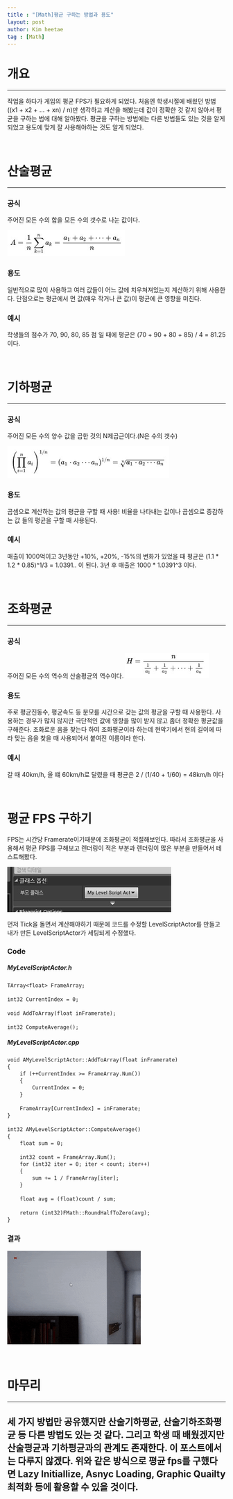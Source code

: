 ```yaml
---
title : "[Math]평균 구하는 방법과 용도"
layout: post
author: Kim heetae
tag : [Math]
---
```


# 개요
---
작업을 하다가 게임의 평균 FPS가 필요하게 되었다. 처음엔 학생시절에 배웠던 방법((x1 + x2 + ... + xn) / n)만 생각하고 계산을 해봤는데 값이 정확한 것 같지 않아서 평균을 구하는 법에 대해 알아봤다. 평균을 구하는 방법에는 다른 방법들도 있는 것을 알게 되었고 용도에 맞게 잘 사용해야하는 것도 알게 되었다.

&nbsp;&nbsp;&nbsp;&nbsp;
# 산술평균
---
### 공식
주어진 모든 수의 합을 모든 수의 갯수로 나눈 값이다.

![산술 평균](/assets/resource/2019-07-21-Average/2019-07-21-ArithmeticMean.jpg)


### 용도
일반적으로 많이 사용하고 여러 값들이 어느 값에 치우쳐져있는지 계산하기 위해 사용한다. 단점으로는 평균에서 먼 값(매우 작거나 큰 값)이 평균에 큰 영향을 미친다.

### 예시
학생들의 점수가 70, 90, 80, 85 점 일 때에 평균은 (70 + 90 + 80 + 85) / 4 = 81.25 이다.

&nbsp;&nbsp;&nbsp;&nbsp;
# 기하평균
---
### 공식
주어진 모든 수의 양수 값을 곱한 것의 N제곱근이다.(N은 수의 갯수)

![기하 평균](/assets/resource/2019-07-21-Average/2019-07-21-GeometricMean.jpg)


### 용도
곱셈으로 계산하는 값의 평균을 구할 때 사용! 비율을 나타내는 값이나 곱셈으로 증감하는 값 들의 평균을 구할 때 사용된다. 


### 예시
매출이 1000억이고 3년동안 +10%, +20%, -15%의 변화가 있었을 때 평균은 (1.1 * 1.2 * 0.85)^1/3 = 1.0391.. 이 된다. 3년 후 매출은 1000 * 1.0391^3 이다.


&nbsp;&nbsp;&nbsp;&nbsp;
# 조화평균
---
### 공식
주어진 모든 수의 역수의 산술평균의 역수이다.
![조화 평균](/assets/resource/2019-07-21-Average/2019-07-21-HarmonicMean.jpg)

### 용도
주로 평균진동수, 평균속도 등 분모를 시간으로 갖는 값의 평균을 구할 때 사용한다. 사용하는 경우가 많지 않지만 극단적인 값에 영향을 많이 받지 않고 좀더 정확한 평균값을 구해준다. 조화로운 음을 찾는다 하여 조화평균이라 하는데 현악기에서 현의 길이에 따라 맞는 음을 찾을 때 사용되어서 붙여진 이름이라 한다.

### 예시
갈 때 40km/h, 올 떄 60km/h로 달렸을 때 평균은 2 / (1/40 + 1/60) = 48km/h 이다

&nbsp;&nbsp;&nbsp;&nbsp;
# 평균 FPS 구하기
FPS는 시간당 Framerate이기때문에 조화평균이 적절해보인다. 따라서 조화평균을 사용해서 평균 FPS를 구해보고 렌더링이 적은 부분과 렌더링이 많은 부분을 만들어서 테스트해봤다.

![Level 수정](/assets/resource/2019-07-21-Average/2019-07-21-LevelScriptActor.jpg)

먼저 Tick을 돌면서 계산해야하기 때문에 코드를 수정할 LevelScriptActor를 만들고 내가 만든 LevelScriptActor가 세팅되게 수정했다.

### Code

##### MyLevelScriptActor.h
```
TArray<float> FrameArray;

int32 CurrentIndex = 0;

void AddToArray(float inFramerate);

int32 ComputeAverage();
```

##### MyLevelScriptActor.cpp
```
void AMyLevelScriptActor::AddToArray(float inFramerate)
{
	if (++CurrentIndex >= FrameArray.Num())
	{
		CurrentIndex = 0;
	}

	FrameArray[CurrentIndex] = inFramerate;
}

int32 AMyLevelScriptActor::ComputeAverage()
{
	float sum = 0;

	int32 count = FrameArray.Num();
	for (int32 iter = 0; iter < count; iter++)
	{
		sum += 1 / FrameArray[iter];
	}

	float avg = (float)count / sum;

	return (int32)FMath::RoundHalfToZero(avg);
}
```

### 결과
![결과](/assets/resource/2019-07-21-Average/2019-07-21-Result.gif)

&nbsp;&nbsp;&nbsp;&nbsp;
# 마무리
---
세 가지 방법만 공유했지만 산술기하평균, 산술기하조화평균 등 다른 방법도 있는 것 같다. 그리고 학생 때 배웠겠지만 산술평균과 기하평균과의 관계도 존재한다. 이 포스트에서는 다루지 않겠다. 위와 같은 방식으로 평균 fps를 구했다면 Lazy Initiallize, Asnyc Loading, Graphic Quailty 최적화 등에 활용할 수 있을 것이다.
---
